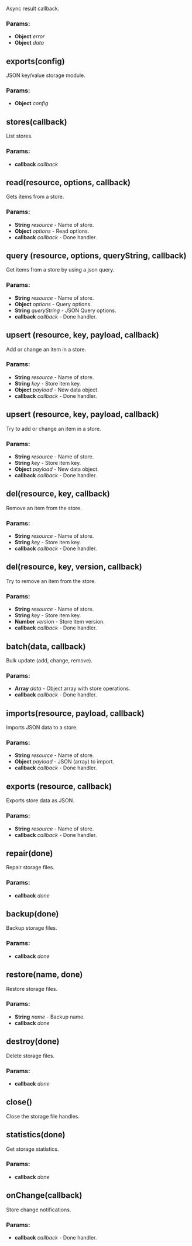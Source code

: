

<!-- Start lib/store.module.js -->

Async result callback.

### Params: 

* **Object** *error* 
* **Object** *data* 

## exports(config)

JSON key/value storage module.

### Params: 

* **Object** *config* 

## stores(callback)

List stores.

### Params: 

* **callback** *callback* 

## read(resource, options, callback)

Gets items from a store.

### Params: 

* **String** *resource* - Name of store.
* **Object** *options* - Read options.
* **callback** *callback* - Done handler.

## query		(resource, options, queryString, callback)

Get items from a store by using a json query.

### Params: 

* **String** *resource* - Name of store.
* **Object** *options* - Query options.
* **String** *queryString* - JSON Query options.
* **callback** *callback* - Done handler.

## upsert		(resource, key, payload, callback)

Add or change an item in a store.

### Params: 

* **String** *resource* - Name of store.
* **String** *key* - Store item key.
* **Object** *payload* - New data object.
* **callback** *callback* - Done handler.

## upsert		(resource, key, payload, callback)

Try to add or change an item in a store.

### Params: 

* **String** *resource* - Name of store.
* **String** *key* - Store item key.
* **Object** *payload* - New data object.
* **callback** *callback* - Done handler.

## del(resource, key, callback)

Remove an item from the store.

### Params: 

* **String** *resource* - Name of store.
* **String** *key* - Store item key.
* **callback** *callback* - Done handler.

## del(resource, key, version, callback)

Try to remove an item from the store.

### Params: 

* **String** *resource* - Name of store.
* **String** *key* - Store item key.
* **Number** *version* - Store item version.
* **callback** *callback* - Done handler.

## batch(data, callback)

Bulk update (add, change, remove).

### Params: 

* **Array** *data* - Object array with store operations.
* **callback** *callback* - Done handler.

## imports(resource, payload, callback)

Imports JSON data to a store.

### Params: 

* **String** *resource* - Name of store.
* **Object** *payload* - JSON (array) to import.
* **callback** *callback* - Done handler.

## exports		(resource, callback)

Exports store data as JSON.

### Params: 

* **String** *resource* - Name of store.
* **callback** *callback* - Done handler.

## repair(done)

Repair storage files.

### Params: 

* **callback** *done* 

## backup(done)

Backup storage files.

### Params: 

* **callback** *done* 

## restore(name, done)

Restore storage files.

### Params: 

* **String** *name* - Backup name.
* **callback** *done* 

## destroy(done)

Delete storage files.

### Params: 

* **callback** *done* 

## close()

Close the storage file handles.

## statistics(done)

Get storage statistics.

### Params: 

* **callback** *done* 

## onChange(callback)

Store change notifications.

### Params: 

* **callback** *callback* - Done handler.

<!-- End lib/store.module.js -->


